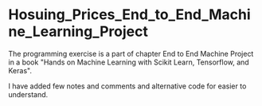 # Hosuing_Prices_End_to_End_Machine_Learning_Project

The programming exercise is a part of chapter End to End Machine Project in a book "Hands on Machine Learning with Scikit Learn, Tensorflow, and Keras". 

I have added few notes and comments and alternative code for easier to understand.
